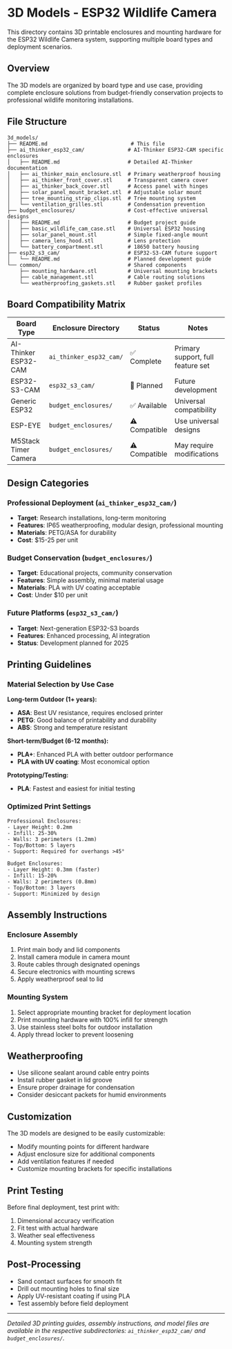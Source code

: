# 3D Models - ESP32 Wildlife Camera

This directory contains 3D printable enclosures and mounting hardware for the ESP32 Wildlife Camera system, supporting multiple board types and deployment scenarios.

## Overview

The 3D models are organized by board type and use case, providing complete enclosure solutions from budget-friendly conservation projects to professional wildlife monitoring installations.

## File Structure

```
3d_models/
├── README.md                           # This file
├── ai_thinker_esp32_cam/              # AI-Thinker ESP32-CAM specific enclosures
│   ├── README.md                      # Detailed AI-Thinker documentation
│   ├── ai_thinker_main_enclosure.stl  # Primary weatherproof housing
│   ├── ai_thinker_front_cover.stl     # Transparent camera cover
│   ├── ai_thinker_back_cover.stl      # Access panel with hinges
│   ├── solar_panel_mount_bracket.stl  # Adjustable solar mount
│   ├── tree_mounting_strap_clips.stl  # Tree mounting system
│   └── ventilation_grilles.stl        # Condensation prevention
├── budget_enclosures/                 # Cost-effective universal designs
│   ├── README.md                      # Budget project guide
│   ├── basic_wildlife_cam_case.stl    # Universal ESP32 housing
│   ├── solar_panel_mount.stl          # Simple fixed-angle mount
│   ├── camera_lens_hood.stl           # Lens protection
│   └── battery_compartment.stl        # 18650 battery housing
├── esp32_s3_cam/                      # ESP32-S3-CAM future support
│   └── README.md                      # Planned development guide
└── common/                            # Shared components
    ├── mounting_hardware.stl          # Universal mounting brackets
    ├── cable_management.stl           # Cable routing solutions
    └── weatherproofing_gaskets.stl    # Rubber gasket profiles
```

## Board Compatibility Matrix

| Board Type | Enclosure Directory | Status | Notes |
|------------|-------------------|---------|-------|
| AI-Thinker ESP32-CAM | `ai_thinker_esp32_cam/` | ✅ Complete | Primary support, full feature set |
| ESP32-S3-CAM | `esp32_s3_cam/` | 🔄 Planned | Future development |
| Generic ESP32 | `budget_enclosures/` | ✅ Available | Universal compatibility |
| ESP-EYE | `budget_enclosures/` | ⚠️ Compatible | Use universal designs |
| M5Stack Timer Camera | `budget_enclosures/` | ⚠️ Compatible | May require modifications |

## Design Categories

### Professional Deployment (`ai_thinker_esp32_cam/`)
- **Target**: Research installations, long-term monitoring
- **Features**: IP65 weatherproofing, modular design, professional mounting
- **Materials**: PETG/ASA for durability
- **Cost**: $15-25 per unit

### Budget Conservation (`budget_enclosures/`)
- **Target**: Educational projects, community conservation
- **Features**: Simple assembly, minimal material usage
- **Materials**: PLA with UV coating acceptable
- **Cost**: Under $10 per unit

### Future Platforms (`esp32_s3_cam/`)
- **Target**: Next-generation ESP32-S3 boards
- **Features**: Enhanced processing, AI integration
- **Status**: Development planned for 2025

## Printing Guidelines

### Material Selection by Use Case

**Long-term Outdoor (1+ years):**
- **ASA**: Best UV resistance, requires enclosed printer
- **PETG**: Good balance of printability and durability
- **ABS**: Strong and temperature resistant

**Short-term/Budget (6-12 months):**
- **PLA+**: Enhanced PLA with better outdoor performance
- **PLA with UV coating**: Most economical option

**Prototyping/Testing:**
- **PLA**: Fastest and easiest for initial testing

### Optimized Print Settings

```
Professional Enclosures:
- Layer Height: 0.2mm
- Infill: 25-30%
- Walls: 3 perimeters (1.2mm)
- Top/Bottom: 5 layers
- Support: Required for overhangs >45°

Budget Enclosures:
- Layer Height: 0.3mm (faster)
- Infill: 15-20%
- Walls: 2 perimeters (0.8mm)
- Top/Bottom: 3 layers
- Support: Minimized by design
```

## Assembly Instructions

### Enclosure Assembly
1. Print main body and lid components
2. Install camera module in camera mount
3. Route cables through designated openings
4. Secure electronics with mounting screws
5. Apply weatherproof seal to lid

### Mounting System
1. Select appropriate mounting bracket for deployment location
2. Print mounting hardware with 100% infill for strength
3. Use stainless steel bolts for outdoor installation
4. Apply thread locker to prevent loosening

## Weatherproofing

- Use silicone sealant around cable entry points
- Install rubber gasket in lid groove
- Ensure proper drainage for condensation
- Consider desiccant packets for humid environments

## Customization

The 3D models are designed to be easily customizable:
- Modify mounting points for different hardware
- Adjust enclosure size for additional components
- Add ventilation features if needed
- Customize mounting brackets for specific installations

## Print Testing

Before final deployment, test print with:
1. Dimensional accuracy verification
2. Fit test with actual hardware
3. Weather seal effectiveness
4. Mounting system strength

## Post-Processing

- Sand contact surfaces for smooth fit
- Drill out mounting holes to final size
- Apply UV-resistant coating if using PLA
- Test assembly before field deployment

---

*Detailed 3D printing guides, assembly instructions, and model files are available in the respective subdirectories: `ai_thinker_esp32_cam/` and `budget_enclosures/`.*
